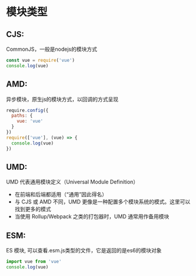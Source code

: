# 模块类型
## CJS:
CommonJS，一般是nodejs的模块方式
``` js
const vue = require('vue')
console.log(vue)
```

## AMD:
异步模块，原生js的模块方式，以回调的方式呈现
``` js
require.config({
  paths: {
    vue: 'vue'
  }
})
require(['vue'], (vue) => {
  console.log(vue)
})
```

## UMD:
UMD 代表通用模块定义（Universal Module Definition）
- 在前端和后端都适用（“通用”因此得名）
- 与 CJS 或 AMD 不同，UMD 更像是一种配置多个模块系统的模式。这里可以找到更多的模式
- 当使用 Rollup/Webpack 之类的打包器时，UMD 通常用作备用模块

## ESM:
ES 模块, 可以查看.esm.js类型的文件，它是返回的是es6的模块对象
``` js
import vue from 'vue'
console.log(vue)
```

